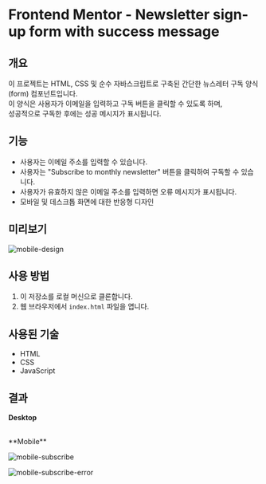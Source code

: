 # Frontend Mentor - Newsletter sign-up form with success message

## 개요

이 프로젝트는 HTML, CSS 및 순수 자바스크립트로 구축된 간단한 뉴스레터 구독 양식(form) 컴포넌트입니다.</br>
이 양식은 사용자가 이메일을 입력하고 구독 버튼을 클릭할 수 있도록 하며,</br> 성공적으로 구독한 후에는 성공 메시지가 표시됩니다.

## 기능

- 사용자는 이메일 주소를 입력할 수 있습니다.</br>
- 사용자는 "Subscribe to monthly newsletter" 버튼을 클릭하여 구독할 수 있습니다.</br>
- 사용자가 유효하지 않은 이메일 주소를 입력하면 오류 메시지가 표시됩니다.</br>
- 모바일 및 데스크톱 화면에 대한 반응형 디자인

## 미리보기
![mobile-design](https://github.com/catmaker/Frontend-Challenge/assets/114233139/976fe016-993f-4798-a920-0cfc1bca1579)

## 사용 방법

1. 이 저장소를 로컬 머신으로 클론합니다.
2. 웹 브라우저에서 `index.html` 파일을 엽니다.

## 사용된 기술

- HTML
- CSS
- JavaScript

## 결과

**Desktop**

</br>
**Mobile**
</br>

![mobile-subscribe](https://github.com/catmaker/Frontend-Challenge/assets/114233139/171af75d-41a6-40be-baf8-75ecdb92519f)</br>

![mobile-subscribe-error](https://github.com/catmaker/Frontend-Challenge/assets/114233139/a1b3e079-91d0-4534-9d8c-9572defa80c2)



